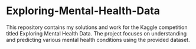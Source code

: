 # Exploring-Mental-Health-Data
This repository contains my solutions and work for the Kaggle competition titled Exploring Mental Health Data. The project focuses on understanding and predicting various mental health conditions using the provided dataset.
